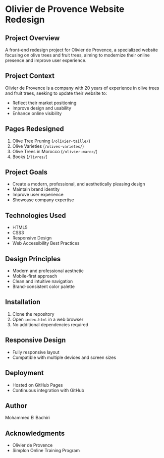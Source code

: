 # Olivier de Provence Website Redesign

## Project Overview
A front-end redesign project for Olivier de Provence, a specialized website focusing on olive trees and fruit trees, aiming to modernize their online presence and improve user experience.

## Project Context
Olivier de Provence is a company with 20 years of experience in olive trees and fruit trees, seeking to update their website to:
- Reflect their market positioning
- Improve design and usability
- Enhance online visibility

## Pages Redesigned
1. Olive Tree Pruning (`/olivier-taille/`)
2. Olive Varieties (`/olives-varietes/`)
3. Olive Trees in Morocco (`/olivier-maroc/`)
4. Books (`/livres/`)

## Project Goals
- Create a modern, professional, and aesthetically pleasing design
- Maintain brand identity
- Improve user experience
- Showcase company expertise

## Technologies Used
- HTML5
- CSS3
- Responsive Design
- Web Accessibility Best Practices

## Design Principles
- Modern and professional aesthetic
- Mobile-first approach
- Clean and intuitive navigation
- Brand-consistent color palette

## Installation
1. Clone the repository
2. Open `index.html` in a web browser
3. No additional dependencies required

## Responsive Design
- Fully responsive layout
- Compatible with multiple devices and screen sizes


## Deployment
- Hosted on GitHub Pages
- Continuous integration with GitHub

## Author
Mohammed El Bachiri

## Acknowledgments
- Olivier de Provence
- Simplon Online Training Program
